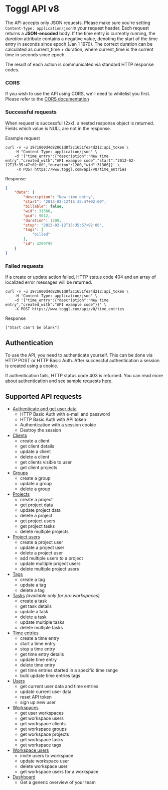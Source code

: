 Toggl API v8
====================

The API accepts only JSON requests. Please make sure you're setting `Content-Type: application/json`in your request header. Each request returns a **JSON-encoded** body.
If the time entry is currently running, the *duration* attribute contains a negative value, denoting the start of the time entry in seconds since epoch (Jan 1 1970). The correct duration can be calculated as current_time + duration, where current_time is the current time in seconds since epoch.

The result of each action is communicated via standard HTTP response codes.

### CORS

If you wish to use the API using CORS, we'll need to whitelist you first. Please refer to the [CORS documentation](https://github.com/toggl/toggl_api_docs/blob/master/chapters/cors.md)

### Successful requests

When request is successful (2xx), a nested response object is returned. Fields which value is NULL are not in the response.

Example request

```shell
curl -v -u 1971800d4d82861d8f2c1651fea4d212:api_token \
	-H "Content-Type: application/json" \
	-d '{"time_entry":{"description":"New time entry","created_with":"API example code","start":"2012-02-12T15:35:47+02:00","duration":1200,"wid":31366}}' \
	 -X POST https://www.toggl.com/api/v8/time_entries

```
Response

```json
{
    "data": {
        "description": "New time entry",
        "start": "2013-02-12T15:35:47+02:00",
        "billable": false,
        "wid": 31366,
        "pid": 9012,
        "duration": 1200,
        "stop": "2013-02-12T15:35:57+02:00",
        "tags": [
         	"billed"
        ],
        "id": 4269795
    }
}
```

### Failed requests

If a create or update action failed, HTTP status code 404 and an array of localized error messages will be returned.

```shell
curl -v -u 1971800d4d82861d8f2c1651fea4d212:api_token \
	-H 'Content-Type: application/json' \
	-d '{"time_entry":{"description":"New time entry","created_with":"API example code"}}' \
	-X POST https://www.toggl.com/api/v8/time_entries
```

Response

`["Start can't be blank"]`


## Authentication

To use the API, you need to authenticate yourself. This can be done via HTTP POST or HTTP Basic Auth. After successful authentication a session is created using a cookie.

If authentication fails, HTTP status code 403 is returned. You can read more about authentication and see sample requests [here](chapters/authentication.md).

## Supported API requests

* [Authenticate and get user data](chapters/authentication.md)
	- HTTP Basic Auth with e-mail and password
	- HTTP Basic Auth with API token
	- Authentication with a session cookie
	- Destroy the session
* [Clients](chapters/clients.md)
	- create a client
	- get client details
	- update a client
	- delete a client
	- get clients visible to user
	- get client projects
* [Groups](chapters/groups.md)
	- create a group
	- update a group
	- delete a group
* [Projects](chapters/projects.md)
	- create a project
	- get project data
	- update project data
	- delete a project
	- get project users
	- get project tasks
	- delete multiple projects
* [Project users](chapters/project_users.md)
	- create a project user
	- update a project user
	- delete a project user
	- add multiple users to a project
	- update multiple project users
	- delete multiple project users
* [Tags](chapters/tags.md)
	- create a tag
	- update a tag
	- delete a tag
* [Tasks](chapters/tasks.md) *(available only for pro workspaces)*
	- create a task
	- get task details
	- update a task
	- delete a task
	- update multiple tasks
	- delete multiple tasks
* [Time entries](chapters/time_entries.md)
	- create a time entry
	- start a time entry
	- stop a time entry
	- get time entry details
	- update time entry
	- delete time entry
	- get time entries started in a specific time range
	- bulk update time entries tags
* [Users](chapters/users.md)
	- get current user data and time entries
	- update current user data
	- reset API token
	- sign up new user
* [Workspaces](chapters/workspaces.md)
	- get user workspaces
	- get workspace users
	- get workspace clients
	- get workspace groups
	- get workspace projects
	- get workspace tasks
	- get workspace tags
* [Workspace users](chapters/workspace_users.md)
	- invite users to workspace
	- update workspace user
	- delete workspace user
	- get workspace users for a workspace
* [Dashboard](chapters/dashboard.md)
	- Get a generic overview of your team

